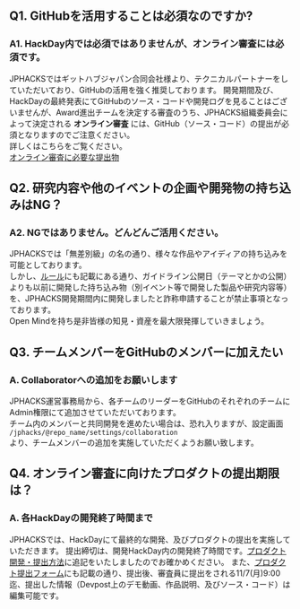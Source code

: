 ## Q1. GitHubを活用することは必須なのですか?
### A1. HackDay内では必須ではありませんが、オンライン審査には必須です。
JPHACKSではギットハブジャパン合同会社様より、テクニカルパートナーをしていただいており、GitHubの活用を強く推奨しております。
開発期間及び、HackDayの最終発表にてGitHubのソース・コードや開発ログを見ることはございませんが、Award進出チームを決定する審査のうち、JPHACKS組織委員会によって決定される **オンライン審査** には、GitHub（ソース・コード）の提出が必須となりますのでご注意ください。  
詳しくはこちらをご覧ください。  
[オンライン審査に必要な提出物](../rules/how-to-judge/#section1)

## Q2. 研究内容や他のイベントの企画や開発物の持ち込みはNG？
### A2. NGではありません。どんどんご活用ください。
JPHACKSでは「無差別級」の名の通り、様々な作品やアイディアの持ち込みを可能としております。  
しかし、[ルール](../rules/rule.md)にも記載にある通り、ガイドライン公開日（テーマとかの公開）よりも以前に開発した持ち込み物（別イベント等で開発した製品や研究内容等）を、JPHACKS開発期間内に開発しましたと詐称申請することが禁止事項となっております。  
Open Mindを持ち是非皆様の知見・資産を最大限発揮していきましょう。

## Q3. チームメンバーをGitHubのメンバーに加えたい
### A. Collaboratorへの追加をお願いします
JPHACKS運営事務局から、各チームのリーダーをGitHubのそれぞれのチームにAdmin権限にて追加させていただいております。  
チーム内のメンバーと共同開発を進めたい場合は、恐れ入りますが、設定画面  
`/jphacks/@repo_name/settings/collaboration`  
より、チームメンバーの追加を実施していただくようお願い致します。

## Q4. オンライン審査に向けたプロダクトの提出期限は？
### A. 各HackDayの開発終了時間まで
JPHACKSでは、HackDayにて最終的な開発、及びプロダクトの提出を実施していただきます。
提出締切は、開発HackDay内の開発終了時間です。[プロダクト開発・提出方法](../rules/how-to-submit)に追記をいたしましたのでお確かめください。
また、[プロダクト提出フォーム](https://docs.google.com/forms/d/e/1FAIpQLSe6WhPifZXDRCGwghfJEGzJQpEzVfLAmsqFg7uSgge23LI6KA/viewform?c=0&w=1)にも記載の通り、提出後、審査員に提出をされる11/7(月)9:00迄、提出した情報（Devpost上のデモ動画、作品説明、及びソース・コード）は編集可能です。
